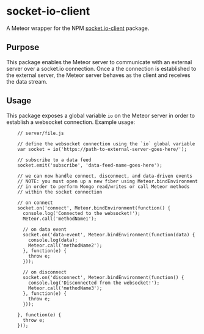 # socket-io-client
A Meteor wrapper for the NPM [socket.io-client](https://www.npmjs.org/package/socket.io-client) package.

## Purpose
This package enables the Meteor server to communicate with an external server over a socket.io connection. Once a the connection is established to the external server, the Meteor server behaves as the client and receives the data stream.

## Usage
This package exposes a global variable `io` on the Meteor server in order to establish a websocket connection. Example usage:

```
    // server/file.js

    // define the websocket connection using the `io` global variable
    var socket = io('https://path-to-external-server-goes-here/');

    // subscribe to a data feed
    socket.emit('subscribe', 'data-feed-name-goes-here');

    // we can now handle connect, disconnect, and data-driven events
    // NOTE: you must open up a new fiber using Meteor.bindEnvironment
    // in order to perform Mongo read/writes or call Meteor methods
    // within the socket connection

    // on connect
    socket.on('connect', Meteor.bindEnvironment(function() {
      console.log('Connected to the websocket!');
      Meteor.call('methodName1');

      // on data event
      socket.on('data-event', Meteor.bindEnvironment(function(data) {
        console.log(data);
        Meteor.call('methodName2');
      }, function(e) {
        throw e;
      }));

      // on disconnect
      socket.on('disconnect', Meteor.bindEnvironment(function() {
        console.log('Disconnected from the websocket!');
        Meteor.call('methodName3');
      }, function(e) {
        throw e;
      }));

    }, function(e) {
      throw e;
    }));
```